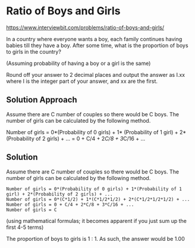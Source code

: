# Ratio of Boys and Girls

https://www.interviewbit.com/problems/ratio-of-boys-and-girls/

In a country where everyone wants a boy, each family continues having babies
till they have a boy. After some time, what is the proportion of boys to girls in the country?

(Assuming probability of having a boy or a girl is the same)

Round off your answer to 2 decimal places and output the answer as I.xx
where I is the integer part of your answer, and xx are the first.

## Solution Approach

Assume there are C number of couples so there would be C boys. The number of girls can be calculated by the following method.

Number of girls = 0*(Probability of 0 girls) + 1* (Probability of 1 girl) + 2* (Probability of 2 girls)  +  ...
                = 0 + C/4 + 2*C/8 + 3*C/16 + ... 

## Solution

Assume there are C number of couples so there would be C boys. The number of girls can be calculated by the following method.

```
Number of girls = 0*(Probability of 0 girls) + 1*(Probability of 1 girl) + 2*(Probability of 2 girls) + ...
Number of girls = 0*(C*1/2) + 1*(C*1/2*1/2) + 2*(C*1/2*1/2*1/2) + ...
Number of girls = 0 + C/4 + 2*C/8 + 3*C/16 + ...
Number of girls = C
```

(using mathematical formulas; it becomes apparent if you just sum up the first 4-5 terms)

The proportion of boys to girls is 1 : 1.
As such, the answer would be 1.00



